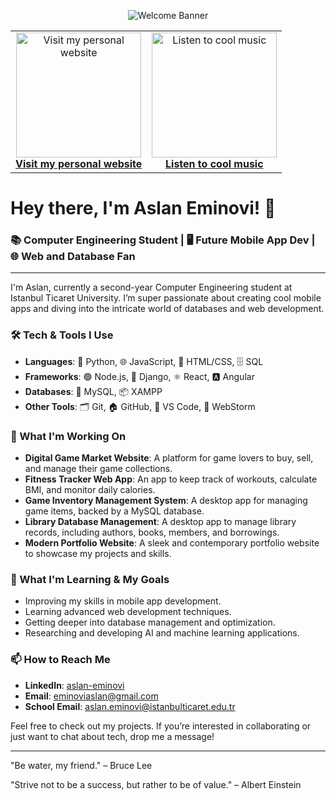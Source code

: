 <p align="center">
  <img src="https://github.com/BrunnerLivio/brunnerlivio/raw/master/images/welcome.png?raw=true" alt="Welcome Banner" />
</p>

<table align="center">
  <tr>
    <td align="center">
      <a href="https://www.example.com" target="_blank">
        <img src="https://media.giphy.com/media/v1.Y2lkPTc5MGI3NjExdDkwb2dha3ltYTk0Y2JrbWppMHh0eThnNDljMjk0N2NtcnZuendsYiZlcD12MV9naWZzX3NlYXJjaCZjdD1n/l3V0megwbBeETMgZa/giphy.gif" alt="Visit my personal website" width="200" height="200" />
        <br />
        <strong>Visit my personal website</strong>
      </a>
    </td>
    <td align="center">
      <a href="https://www.youtube.com/watch?v=9ytiyD_QA2s&list=RD9ytiyD_QA2s&start_radio=1" target="_blank">
        <img src="https://github.com/BrunnerLivio/brunnerlivio/raw/master/images/music.gif" alt="Listen to cool music" width="200" height="200" />
        <br />
        <strong>Listen to cool music</strong>
      </a>
    </td>
  </tr>
</table>



# Hey there, I'm Aslan Eminovi! 👋

### 📚 Computer Engineering Student | 🖥️ Future Mobile App Dev | 🌐 Web and Database Fan

---

I'm Aslan, currently a second-year Computer Engineering student at Istanbul Ticaret University. I’m super passionate about creating cool mobile apps and diving into the intricate world of databases and web development.

### 🛠️ Tech & Tools I Use

- **Languages**: 🐍 Python, 🌐 JavaScript, 🎨 HTML/CSS, 🗄️ SQL
- **Frameworks**: 🟢 Node.js, 🌿 Django, ⚛️ React, 🅰️ Angular
- **Databases**: 🐬 MySQL, 📦 XAMPP
- **Other Tools**: 🗂️ Git, 🏠 GitHub, 🔧 VS Code, 🚀 WebStorm

### 🔭 What I'm Working On

- **Digital Game Market Website**: A platform for game lovers to buy, sell, and manage their game collections.
- **Fitness Tracker Web App**: An app to keep track of workouts, calculate BMI, and monitor daily calories.
- **Game Inventory Management System**: A desktop app for managing game items, backed by a MySQL database.
- **Library Database Management**: A desktop app to manage library records, including authors, books, members, and borrowings.
- **Modern Portfolio Website**: A sleek and contemporary portfolio website to showcase my projects and skills.

### 🌱 What I'm Learning & My Goals

- Improving my skills in mobile app development.
- Learning advanced web development techniques.
- Getting deeper into database management and optimization.
- Researching and developing AI and machine learning applications.

### 📫 How to Reach Me

- **LinkedIn**: [aslan-eminovi](https://www.linkedin.com/in/aslan-eminovi/)
- **Email**: eminoviaslan@gmail.com
- **School Email**: aslan.eminovi@istanbulticaret.edu.tr

Feel free to check out my projects. If you’re interested in collaborating or just want to chat about tech, drop me a message!

---

"Be water, my friend." – Bruce Lee

"Strive not to be a success, but rather to be of value." – Albert Einstein
